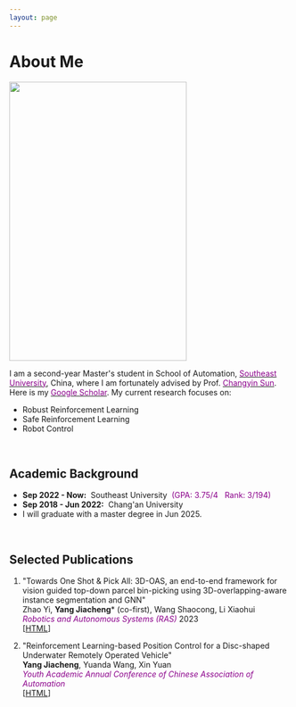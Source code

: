 ```yaml
---
layout: page
---
```


# About Me

<img src="https://jcyang101.github.io/images/mine_fig.jpg" class="floatpic" width="318" height="500">


I am a second-year Master's student in School of Automation, [<font color='DarkMagenta'>Southeast University</font>](https://www.seu.edu.cn/english/), China, where I am fortunately advised by Prof. [<font color='DarkMagenta'>Changyin Sun</font>](https://ieeexplore.ieee.org/author/37279060100).
Here is my [<font color='DarkMagenta'>Google Scholar</font>](https://scholar.google.com/citations?user=CdTephgAAAAJ&hl).
My current research focuses on:
- Robust Reinforcement Learning 
- Safe Reinforcement Learning 
- Robot Control


<br>

## Academic Background

- **Sep 2022 - Now:**&nbsp;&nbsp;Southeast University&nbsp;&nbsp;<font color='DarkMagenta'>(GPA: 3.75/4&nbsp;&nbsp;&nbsp;Rank: 3/194)</font>
- **Sep 2018 - Jun 2022:**&nbsp;&nbsp;Chang'an University
- I will graduate with a master degree in Jun 2025.

<br>

## Selected Publications
1. "Towards One Shot & Pick All: 3D-OAS, an end-to-end framework for vision guided top-down parcel bin-picking using 3D-overlapping-aware instance segmentation and GNN"  
Zhao Yi, **Yang Jiacheng*** (co-first), Wang Shaocong, Li Xiaohui  
*<font color='DarkMagenta'>Robotics and Autonomous Systems (RAS)</font>* 2023  
[[HTML](https://www.sciencedirect.com/science/article/abs/pii/S0921889023001306)]  

2. "Reinforcement Learning-based Position Control for a Disc-shaped Underwater Remotely Operated Vehicle"  
&zwnj;**Yang Jiacheng**, Yuanda Wang, Xin Yuan  
*<font color='DarkMagenta'>Youth Academic Annual Conference of Chinese Association of Automation</font>*  
[[HTML](https://ieeexplore.ieee.org/document/10401706)]  



